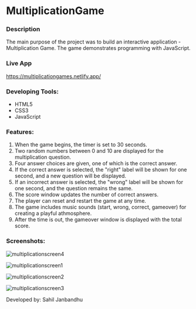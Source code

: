 # MultiplicationGame
### Description
The main purpose of the project was to build an interactive application - Multiplication Game. The game demonstrates programming with JavaScript.

### Live App
https://multiplicationgames.netlify.app/

### Developing Tools:

- HTML5
- CSS3
- JavaScript

### Features:

1. When the game begins, the timer is set to 30 seconds.
2. Two random numbers between 0 and 10 are displayed for the multiplication question.
3. Four answer choices are given, one of which is the correct answer.
4. If the correct answer is selected, the "right" label will be shown for one second, and a new question will be displayed.
5. If an incorrect answer is selected, the "wrong" label will be shown for one second, and the question remains the same. 
6. The score window updates the number of correct answers.
7. The player can reset and restart the game at any time.
8. The game includes music sounds (start, wrong, correct, gameover) for creating a playful athmosphere.
9. After the time is out, the gameover window is displayed with the total score.  

### Screenshots:

![multiplicationscreen4](https://user-images.githubusercontent.com/22257930/88288798-e8143d00-cd11-11ea-8f3f-5d5235a351d9.png)

![multiplicationscreen1](https://user-images.githubusercontent.com/22257930/88288790-e5b1e300-cd11-11ea-86ef-c2bc8c8b6e96.png)

![multiplicationscreen2](https://user-images.githubusercontent.com/22257930/88288794-e6e31000-cd11-11ea-9ff2-f6aabe81ad57.png)

![multiplicationscreen3](https://user-images.githubusercontent.com/22257930/88288796-e77ba680-cd11-11ea-8047-8922b9ef6129.png)



Developed by: Sahil Janbandhu
